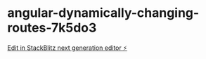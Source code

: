# angular-dynamically-changing-routes-7k5do3

[Edit in StackBlitz next generation editor ⚡️](https://stackblitz.com/~/github.com/olegbsspb/angular-dynamically-changing-routes-7k5do3)